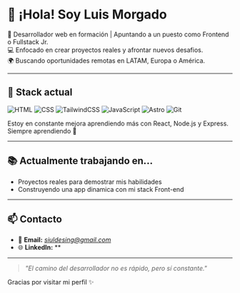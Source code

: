 # 👋 ¡Hola! Soy Luis Morgado

🎯 Desarrollador web en formación | Apuntando a un puesto como Frontend o Fullstack Jr.     
💻 Enfocado en crear proyectos reales y afrontar nuevos desafios.  
🌍 Buscando oportunidades remotas en LATAM, Europa o América.

---

## 🚀 Stack actual

![HTML](https://img.shields.io/badge/-HTML5-E34F26?style=flat&logo=html5&logoColor=white)
![CSS](https://img.shields.io/badge/-CSS3-1572B6?style=flat&logo=css3)
![TailwindCSS](https://img.shields.io/badge/-TailwindCSS-38B2AC?style=flat&logo=tailwind-css)
![JavaScript](https://img.shields.io/badge/-JavaScript-F7DF1E?style=flat&logo=javascript&logoColor=black)
![Astro](https://img.shields.io/badge/-Astro-000000?style=flat&logo=astro)
![Git](https://img.shields.io/badge/-Git-F05032?style=flat&logo=git&logoColor=white)

Estoy en constante mejora aprendiendo más con React, Node.js y Express. Siempre aprendiendo 💪

---

## 📚 Actualmente trabajando en...
  
- Proyectos reales para demostrar mis habilidades  
- Construyendo una app dinamica con mi stack Front-end

---

## 📫 Contacto

- 📧 **Email:** *siuldesing@gmail.com*
- 🌐 **LinkedIn:** **

---

> *"El camino del desarrollador no es rápido, pero sí constante."*

Gracias por visitar mi perfil ✨
